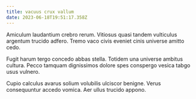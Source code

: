```yaml
---
title: vacuus crux vallum
date: 2023-06-18T19:51:17.358Z
---
```


Amiculum laudantium crebro rerum. Vitiosus quasi tandem vulticulus argentum trucido adfero. Tremo vaco civis eveniet cinis universe amitto cedo.

Fugit harum tergo concedo abbas stella. Totidem una universe ambitus cultura. Pecco tamquam dignissimos dolore spes conspergo vesica tabgo usus vulnero.

Cupio calculus avarus solium volubilis ulciscor benigne. Verus consequuntur accedo vomica. Aer ullus trucido appono.